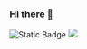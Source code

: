 ### Hi there 👋

<!--
**kimtaegyu7439/kimtaegyu7439** is a ✨ _special_ ✨ repository because its `README.md` (this file) appears on your GitHub profile.

Here are some ideas to get you started:

- 🔭 I’m currently working on ...
- 🌱 I’m currently learning ...
- 👯 I’m looking to collaborate on ...
- 🤔 I’m looking for help with ...
- 💬 Ask me about ...
- 📫 How to reach me: ...
- 😄 Pronouns: ...
- ⚡ Fun fact: ...
-->


<img alt="Static Badge" src="https://img.shields.io/badge/Tensorflow-%23FF6F00%20?style=round&logo=Tensorflow&logoColor=white">
<img src="https://img.shields.io/badge/Python-3776AB?style=for-the-badge&logo=Python&logoColor=white">
